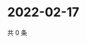 # 2022-02-17

共 0 条

<!-- BEGIN WEIBO -->
<!-- 最后更新时间 Thu Feb 17 2022 13:12:35 GMT+0800 (China Standard Time) -->

<!-- END WEIBO -->

